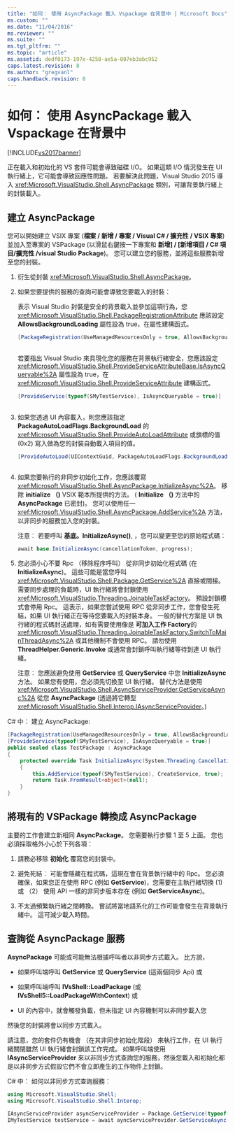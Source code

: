 ```yaml
---
title: "如何︰ 使用 AsyncPackage 載入 Vspackage 在背景中 | Microsoft Docs"
ms.custom: ""
ms.date: "11/04/2016"
ms.reviewer: ""
ms.suite: ""
ms.tgt_pltfrm: ""
ms.topic: "article"
ms.assetid: dedf0173-197e-4258-ae5a-807eb3abc952
caps.latest.revision: 8
ms.author: "gregvanl"
caps.handback.revision: 8
---
```

# 如何︰ 使用 AsyncPackage 載入 Vspackage 在背景中
[!INCLUDE[vs2017banner](../code-quality/includes/vs2017banner.md)]

正在載入和初始化的 VS 套件可能會導致磁碟 I\/O。 如果這類 I\/O 情況發生在 UI 執行緒上，它可能會導致回應性問題。 若要解決此問題，Visual Studio 2015 導入 <xref:Microsoft.VisualStudio.Shell.AsyncPackage> 類別，可讓背景執行緒上的封裝載入。  
  
## 建立 AsyncPackage  
 您可以開始建立 VSIX 專案 \(**檔案 \/ 新增 \/ 專案 \/ Visual C\# \/ 擴充性 \/ VSIX 專案**\) 並加入至專案的 VSPackage \(以滑鼠右鍵按一下專案和 **新增\] \/ \[新增項目 \/ C\# 項目\/擴充性 \/visual Studio Package**\)。 您可以建立您的服務，並將這些服務新增至您的封裝。  
  
1.  衍生從封裝 <xref:Microsoft.VisualStudio.Shell.AsyncPackage>。  
  
2.  如果您要提供的服務的查詢可能會導致您要載入的封裝︰  
  
     表示 Visual Studio 封裝是安全的背景載入並參加這項行為，您 <xref:Microsoft.VisualStudio.Shell.PackageRegistrationAttribute> 應該設定 **AllowsBackgroundLoading** 屬性設為 true，在屬性建構函式。  
  
    ```c#  
    [PackageRegistration(UseManagedResourcesOnly = true, AllowsBackgroundLoading = true)]  
  
    ```  
  
     若要指出 Visual Studio 來具現化您的服務在背景執行緒安全，您應該設定 <xref:Microsoft.VisualStudio.Shell.ProvideServiceAttributeBase.IsAsyncQueryable%2A> 屬性設為 true，在 <xref:Microsoft.VisualStudio.Shell.ProvideServiceAttribute> 建構函式。  
  
    ```c#  
    [ProvideService(typeof(SMyTestService), IsAsyncQueryable = true)]  
  
    ```  
  
3.  如果您透過 UI 內容載入，則您應該指定 **PackageAutoLoadFlags.BackgroundLoad** 的 <xref:Microsoft.VisualStudio.Shell.ProvideAutoLoadAttribute> 或旗標的值 \(0x2\) 寫入做為您的封裝自動載入項目的值。  
  
    ```c#  
    [ProvideAutoLoad(UIContextGuid, PackageAutoLoadFlags.BackgroundLoad)]  
  
    ```  
  
4.  如果您要執行的非同步初始化工作，您應該覆寫 <xref:Microsoft.VisualStudio.Shell.AsyncPackage.InitializeAsync%2A>。 移除 **initialize （\)** VSIX 範本所提供的方法。 \( **Initialize （\)** 方法中的 **AsyncPackage** 已密封\)。 您可以使用任一 <xref:Microsoft.VisualStudio.Shell.AsyncPackage.AddService%2A> 方法，以非同步的服務加入您的封裝。  
  
     注意︰ 若要呼叫 **基底。InitializeAsync\(\)**, ，您可以變更至您的原始程式碼︰  
  
    ```c#  
    await base.InitializeAsync(cancellationToken, progress);  
    ```  
  
5.  您必須小心不要 Rpc （移除程序呼叫） 從非同步初始化程式碼 \(在 **InitializeAsync**\)。 這些可能是當您呼叫 <xref:Microsoft.VisualStudio.Shell.Package.GetService%2A> 直接或間接。  需要同步處理的負載時，UI 執行緒將會封鎖使用 <xref:Microsoft.VisualStudio.Threading.JoinableTaskFactory>。 預設封鎖模式會停用 Rpc。 這表示，如果您嘗試使用 RPC 從非同步工作，您會發生死結，如果 UI 執行緒正在等待您要載入的封裝本身。 一般的替代方案是 UI 執行緒的程式碼封送處理，如有需要使用像是 **可加入工作 Factory**的 <xref:Microsoft.VisualStudio.Threading.JoinableTaskFactory.SwitchToMainThreadAsync%2A> 或其他機制不會使用 RPC。  請勿使用 **ThreadHelper.Generic.Invoke** 或通常會封鎖呼叫執行緒等待到達 UI 執行緒。  
  
     注意︰ 您應該避免使用 **GetService** 或 **QueryService** 中您 **InitializeAsync** 方法。 如果您有使用，您必須先切換至 UI 執行緒。 替代方法是使用 <xref:Microsoft.VisualStudio.Shell.AsyncServiceProvider.GetServiceAsync%2A> 從您 **AsyncPackage** \(透過將它轉型 <xref:Microsoft.VisualStudio.Shell.Interop.IAsyncServiceProvider>。\)  
  
 C\# 中︰ 建立 AsyncPackage:  
  
```c#  
[PackageRegistration(UseManagedResourcesOnly = true, AllowsBackgroundLoading = true)]       
[ProvideService(typeof(SMyTestService), IsAsyncQueryable = true)]   
public sealed class TestPackage : AsyncPackage   
{   
    protected override Task InitializeAsync(System.Threading.CancellationToken cancellationToken, IProgress<ServiceProgressData> progress)   
    {               
        this.AddService(typeof(SMyTestService), CreateService, true);   
        return Task.FromResult<object>(null);   
    }   
}  
```  
  
## 將現有的 VSPackage 轉換成 AsyncPackage  
 主要的工作會建立新相同 **AsyncPackage**。 您需要執行步驟 1 至 5 上面。 您也必須採取格外小心於下列各項︰  
  
1.  請務必移除 **初始化** 覆寫您的封裝中。  
  
2.  避免死結︰ 可能會隱藏在程式碼，這現在會在背景執行緒中的 Rpc。 您必須確保，如果您正在使用 RPC \(例如 **GetService**\)，您需要在主執行緒切換 \(1\) 或 （2） 使用 API 一樣的非同步版本存在 \(例如 **GetServiceAsync**\)。  
  
3.  不太過頻繁執行緒之間轉換。 嘗試將當地語系化的工作可能會發生在背景執行緒中。 這可減少載入時間。  
  
## 查詢從 AsyncPackage 服務  
 **AsyncPackage** 可能或可能無法根據呼叫者以非同步方式載入。 比方說，  
  
-   如果呼叫端呼叫 **GetService** 或 **QueryService** \(這兩個同步 Api\) 或  
  
-   如果呼叫端呼叫 **IVsShell::LoadPackage** \(或 **IVsShell5::LoadPackageWithContext**\) 或  
  
-   UI 的內容中，就會觸發負載，但未指定 UI 內容機制可以非同步載入您  
  
 然後您的封裝將會以同步方式載入。  
  
 請注意，您的套件仍有機會 （在其非同步初始化階段） 來執行工作，在 UI 執行緒關閉雖然 UI 執行緒會封鎖該工作完成。 如果呼叫端使用 **IAsyncServiceProvider** 來以非同步方式查詢您的服務，然後您載入和初始化都是以非同步方式假設它們不會立即產生的工作物件上封鎖。  
  
 C\# 中︰ 如何以非同步方式查詢服務︰  
  
```c#  
using Microsoft.VisualStudio.Shell;   
using Microsoft.VisualStudio.Shell.Interop;   
  
IAsyncServiceProvider asyncServiceProvider = Package.GetService(typeof(SAsyncServiceProvider)) as IAsyncServiceProvider;   
IMyTestService testService = await ayncServiceProvider.GetServiceAsync(typeof(SMyTestService)) as IMyTestService;  
```